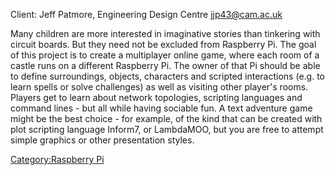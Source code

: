 Client: Jeff Patmore, Engineering Design Centre <jjp43@cam.ac.uk>

Many children are more interested in imaginative stories than tinkering
with circuit boards. But they need not be excluded from Raspberry Pi.
The goal of this project is to create a multiplayer online game, where
each room of a castle runs on a different Raspberry Pi. The owner of
that Pi should be able to define surroundings, objects, characters and
scripted interactions (e.g. to learn spells or solve challenges) as well
as visiting other player's rooms. Players get to learn about network
topologies, scripting languages and command lines - but all while having
sociable fun. A text adventure game might be the best choice - for
example, of the kind that can be created with plot scripting language
Inform7, or LambdaMOO, but you are free to attempt simple graphics or
other presentation styles.

[Category:Raspberry Pi](Category:Raspberry_Pi "wikilink")